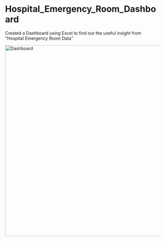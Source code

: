 # Hospital_Emergency_Room_Dashboard
Created a Dashboard using Excel to find out the useful insight from "Hospital Emergency Room Data"

<img width="1770" height="622" alt="Dashboard" src="https://github.com/user-attachments/assets/f6621b63-53f7-4eb6-bb39-e57dddafdf68" />
